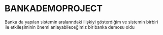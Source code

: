 # BANKADEMOPROJECT
Banka da yapılan sistemin aralarındaki ilişkiyi gösterdiğim ve sistemin birbiri ile etkileşiminin önemi anlayabileceğimiz bir banka demosu oldu
